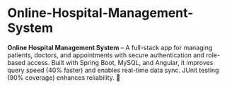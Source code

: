 # Online-Hospital-Management-System
**Online Hospital Management System** – A full-stack app for managing patients, doctors, and appointments with secure authentication and role-based access. Built with Spring Boot, MySQL, and Angular, it improves query speed (40% faster) and enables real-time data sync. JUnit testing (90% coverage) enhances reliability. 🚀
